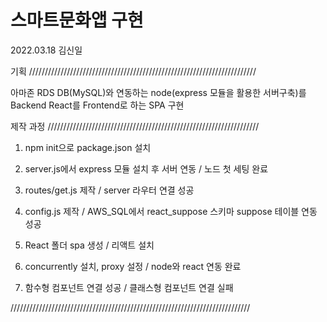 # 스마트문화앱 구현 
2022.03.18
김신일


기획 ////////////////////////////////////////////////////////////////////////


아마존 RDS DB(MySQL)와 연동하는 node(express 모듈을 활용한 서버구축)를 Backend
React를 Frontend로 하는 SPA 구현


제작 과정 ///////////////////////////////////////////////////////////////////


1. npm init으로 package.json 설치
 
2. server.js에서 express 모듈 설치 후 서버 연동 / 노드 첫 세팅 완료
 
3. routes/get.js 제작 / server 라우터 연결 성공
 
4. config.js 제작 / AWS_SQL에서 react_suppose 스키마 suppose 테이블 연동 성공
 
5. React 폴더 spa 생성 / 리액트 설치
 
6. concurrently 설치, proxy 설정 / node와 react 연동 완료

7. 함수형 컴포넌트 연결 성공 / 클래스형 컴포넌트 연결 실패

////////////////////////////////////////////////////////////////////////////
